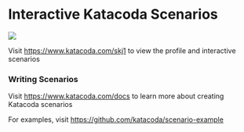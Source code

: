 # Interactive Katacoda Scenarios

[![](http://shields.katacoda.com/katacoda/skj1/count.svg)](https://www.katacoda.com/skj1 "Get your profile on Katacoda.com")

Visit https://www.katacoda.com/skj1 to view the profile and interactive scenarios

### Writing Scenarios
Visit https://www.katacoda.com/docs to learn more about creating Katacoda scenarios

For examples, visit https://github.com/katacoda/scenario-example
